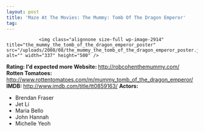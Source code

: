 ```yaml
---
layout: post
title: 'Maze At The Movies: The Mummy: Tomb Of The Dragon Emperor'
tag: 
---
```



                <img class="alignnone size-full wp-image-2914" title="the_mummy_the_tomb_of_the_dragon_emperor_poster" src="/uploads/2008/08/the_mummy_the_tomb_of_the_dragon_emperor_poster.jpg" alt="" width="337" height="500" />
<p><strong>Rating: I'd expected more
Website: </strong><a href="http://robcohenthemummy.com/"><a href="http://robcohenthemummy.com/">http://robcohenthemummy.com/</a></a>
<strong>Rotten Tomatoes: </strong><a href="http://www.rottentomatoes.com/m/mummy_tomb_of_the_dragon_emperor/"><a href="http://www.rottentomatoes.com/m/mummy_tomb_of_the_dragon_emperor/">http://www.rottentomatoes.com/m/mummy_tomb_of_the_dragon_emperor/</a></a>
<strong>IMDB: </strong><a href="http://www.imdb.com/title/tt0859163/"><a href="http://www.imdb.com/title/tt0859163/">http://www.imdb.com/title/tt0859163/</a></a>
<strong>Actors:</strong></p>
<ul>
    <li>Brendan Fraser</li>
    <li>Jet Li</li>
    <li>Maria Bello</li>
    <li>John Hannah</li>
    <li>Michelle Yeoh</li>
</ul>
            
